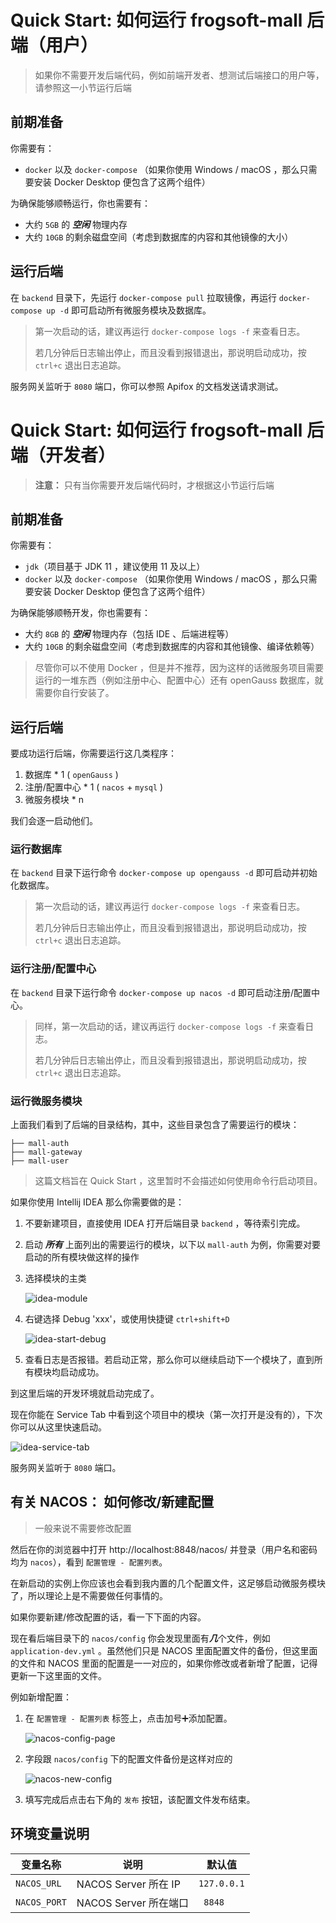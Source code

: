 # Quick Start: 如何运行 frogsoft-mall 后端（用户）

> 如果你不需要开发后端代码，例如前端开发者、想测试后端接口的用户等，请参照这一小节运行后端

## 前期准备

你需要有：

- `docker` 以及 `docker-compose` （如果你使用 Windows / macOS ，那么只需要安装 Docker Desktop 便包含了这两个组件）

为确保能够顺畅运行，你也需要有：

- 大约 `5GB` 的 ***空闲*** 物理内存
- 大约 `10GB` 的剩余磁盘空间（考虑到数据库的内容和其他镜像的大小）

## 运行后端

在 `backend` 目录下，先运行 `docker-compose pull` 拉取镜像，再运行 `docker-compose up -d` 即可启动所有微服务模块及数据库。

> 第一次启动的话，建议再运行 `docker-compose logs -f`  来查看日志。
> 
> 若几分钟后日志输出停止，而且没看到报错退出，那说明启动成功，按 `ctrl+c` 退出日志追踪。

服务网关监听于 `8080` 端口，你可以参照 Apifox 的文档发送请求测试。



# Quick Start: 如何运行 frogsoft-mall 后端（开发者）

> **注意：** 只有当你需要开发后端代码时，才根据这小节运行后端

## 前期准备

你需要有：

- `jdk`（项目基于 JDK 11 ，建议使用 11 及以上）
- `docker` 以及 `docker-compose` （如果你使用 Windows / macOS ，那么只需要安装 Docker Desktop 便包含了这两个组件）

为确保能够顺畅开发，你也需要有：

- 大约 `8GB` 的 ***空闲*** 物理内存（包括 IDE 、后端进程等）
- 大约 `10GB` 的剩余磁盘空间（考虑到数据库的内容和其他镜像、编译依赖等）

> 尽管你可以不使用 Docker ，但是并不推荐，因为这样的话微服务项目需要运行的一堆东西（例如注册中心、配置中心）还有 openGauss 数据库，就需要你自行安装了。

## 运行后端

要成功运行后端，你需要运行这几类程序：

1. 数据库 * 1 ( `openGauss` )
2. 注册/配置中心 * 1 ( `nacos` + `mysql` )
3. 微服务模块 * n

我们会逐一启动他们。

### 运行数据库

在 `backend` 目录下运行命令 `docker-compose up opengauss -d` 即可启动并初始化数据库。

> 第一次启动的话，建议再运行 `docker-compose logs -f`  来查看日志。
>
> 若几分钟后日志输出停止，而且没看到报错退出，那说明启动成功，按 `ctrl+c` 退出日志追踪。

### 运行注册/配置中心

在 `backend` 目录下运行命令 `docker-compose up nacos -d` 即可启动注册/配置中心。

> 同样，第一次启动的话，建议再运行 `docker-compose logs -f`  来查看日志。
>
> 若几分钟后日志输出停止，而且没看到报错退出，那说明启动成功，按 `ctrl+c` 退出日志追踪。

### 运行微服务模块

上面我们看到了后端的目录结构，其中，这些目录包含了需要运行的模块：

```
├── mall-auth
├── mall-gateway
├── mall-user
```

> 这篇文档旨在 Quick Start ，这里暂时不会描述如何使用命令行启动项目。

如果你使用 Intellij IDEA 那么你需要做的是：

1. 不要新建项目，直接使用 IDEA 打开后端目录 `backend` ，等待索引完成。

2. 启动 ***所有*** 上面列出的需要运行的模块，以下以 `mall-auth` 为例，你需要对要启动的所有模块做这样的操作

3. 选择模块的主类

   ![idea-module](readme-assets/idea-module.png)

4. 右键选择 Debug 'xxx'，或使用快捷键 `ctrl+shift+D`

   ![idea-start-debug](readme-assets/idea-start-debug.png)
   
5. 查看日志是否报错。若启动正常，那么你可以继续启动下一个模块了，直到所有模块均启动成功。

到这里后端的开发环境就启动完成了。

现在你能在 Service Tab 中看到这个项目中的模块（第一次打开是没有的），下次你可以从这里快速启动。

   ![idea-service-tab](readme-assets/idea-service-tab.png)

服务网关监听于 `8080` 端口。



## 有关 NACOS： 如何修改/新建配置

> 一般来说不需要修改配置

然后在你的浏览器中打开 http://localhost:8848/nacos/ 并登录（用户名和密码均为 `nacos`），看到 `配置管理 - 配置列表`。

在新启动的实例上你应该也会看到我内置的几个配置文件，这足够启动微服务模块了，所以理论上是不需要做任何事情的。

如果你要新建/修改配置的话，看一下下面的内容。

现在看后端目录下的 `nacos/config`  你会发现里面有***几***个文件，例如 `application-dev.yml` 。虽然他们只是 NACOS 里面配置文件的备份，但这里面的文件和 NACOS 里面的配置是一一对应的，如果你修改或者新增了配置，记得更新一下这里面的文件。

例如新增配置：

1. 在 `配置管理 - 配置列表` 标签上，点击加号➕添加配置。

   ![nacos-config-page](readme-assets/nacos-config-page.png)

2. 字段跟 `nacos/config` 下的配置文件备份是这样对应的

   ![nacos-new-config](readme-assets/nacos-new-config.png)

3. 填写完成后点击右下角的 `发布` 按钮，该配置文件发布结束。

## 环境变量说明

| 变量名称    | 说明                 | 默认值      |
| ----------- | -------------------- | ----------- |
| `NACOS_URL` | NACOS Server 所在 IP | `127.0.0.1` |
| `NACOS_PORT` | NACOS Server 所在端口 | ` 8848` |
